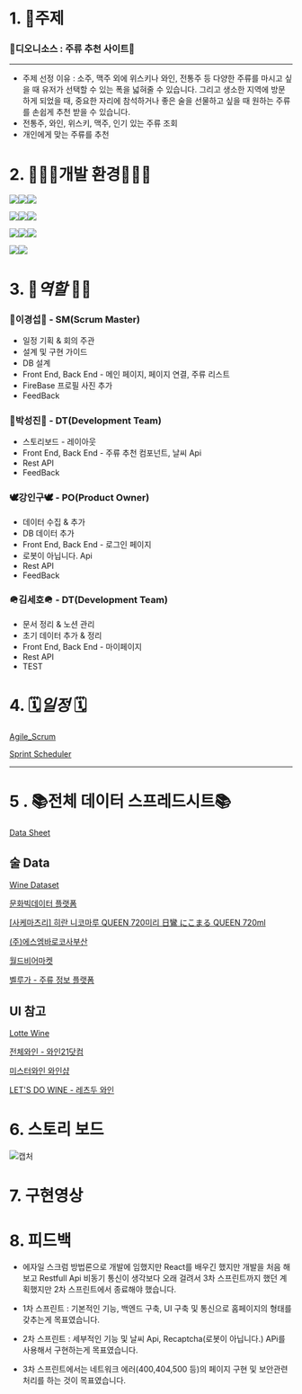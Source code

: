 # 1. 🍺주제

### 🍇디오니소스 : 주류 추천 사이트🍇

---

- 주제 선정 이유 : 소주, 맥주 외에 위스키나 와인, 전통주 등 다양한 주류를 마시고 싶을 때 유저가 선택할 수 있는 폭을 넓혀줄 수 있습니다. 그리고 생소한 지역에 방문하게 되었을 때, 중요한 자리에 참석하거나 좋은 술을 선물하고 싶을 때 원하는 주류를 손쉽게 추천 받을 수 있습니다.
- 전통주, 와인, 위스키, 맥주, 인기 있는 주류 조회
- 개인에게 맞는 주류를 추천

# 2. 🤸🏻‍♀️개발 환경🤸🏻‍♀️

<img src="https://img.shields.io/badge/java-007396?style=for-the-badge&logo=java&logoColor=white"><img src="https://img.shields.io/badge/html5-E34F26?style=for-the-badge&logo=html5&logoColor=white"><img src="https://img.shields.io/badge/css-1572B6?style=for-the-badge&logo=css3&logoColor=white">

<img src="https://img.shields.io/badge/javascript-F7DF1E?style=for-the-badge&logo=javascript&logoColor=black"><img src="https://img.shields.io/badge/oracle-F80000?style=for-the-badge&logo=oracle&logoColor=white"><img src="https://img.shields.io/badge/firebase-FFCA28?style=for-the-badge&logo=firebase&logoColor=white">

<img src="https://img.shields.io/badge/react-61DAFB?style=for-the-badge&logo=react&logoColor=black"><img src="https://img.shields.io/badge/node.js-339933?style=for-the-badge&logo=Node.js&logoColor=white"><img src="https://img.shields.io/badge/springboot-6DB33F?style=for-the-badge&logo=springboot&logoColor=white">

<img src="https://img.shields.io/badge/github-181717?style=for-the-badge&logo=github&logoColor=white"><img src="https://img.shields.io/badge/git-F05032?style=for-the-badge&logo=git&logoColor=white">

# 3.  🤼*역할* 🤼‍♂️

### 👑이경섭👑 - SM(Scrum Master)

- 일정 기획 & 회의 주관
- 설계 및 구현 가이드
- DB 설계
- Front End, Back End - 메인 페이지, 페이지 연결, 주류 리스트
- FireBase 프로필 사진 추가
- FeedBack

### 🤡박성진🤡 - DT(Development Team)

- 스토리보드 - 레이아웃
- Front End, Back End - 주류 추천 컴포넌트, 날씨 Api
- Rest API
- FeedBack

### 🕊︎강인구🕊︎ - PO(Product Owner)

- 데이터 수집 & 추가
- DB 데이터 추가
- Front End, Back End - 로그인 페이지
- 로봇이 아닙니다. Api
- Rest API
- FeedBack

### 🪖김세호🪖 - DT(Development Team)

- 문서 정리 & 노션 관리
- 초기 데이터 추가 & 정리
- Front End, Back End - 마이페이지
- Rest API
- TEST

# 4. 🗓️*일정* 🗓️

[Agile_Scrum](https://www.notion.so/e01066cfc5b64669bf12390afacc77ed?pvs=21)

[Sprint Scheduler](https://docs.google.com/spreadsheets/d/1PHxGOc3YHsZqQTuzGfzHkA2f34ExoHbKAJ8qmyVLs-0/edit#gid=1115838130)

---
# 5 . 📚전체 데이터 스프레드시트📚

[Data Sheet](https://docs.google.com/spreadsheets/d/1VF7l8Nvg43eT3B1OLv-7MJTRUKUEgF9iAmHzgCEuKWk/edit?usp=sharing)


## 술 Data

    
[Wine Dataset](https://www.kaggle.com/datasets/elvinrustam/wine-dataset?select=WineDataset.csv)
    
[문화빅데이터 플랫폼](https://www.bigdata-culture.kr/bigdata/user/data_market/detail.do?id=0853628f-1747-4bda-b568-264305728a8e)
    
[[사케마츠리] 히란 니코마루 QUEEN 720미리 日鸞 にこまる QUEEN 720ml](https://sake4ke.com/products/detail/5061#)
    
[(주)에스엠바로코사부산](http://b2bsmglobal.com/sub/product_list.php?p_code=11)
    
[월드비어마켓](https://worldbeermarket.kr/)
    
[벨루가 - 주류 정보 플랫폼](https://business.veluga.kr/)
    

## UI 참고

[Lotte Wine](https://www.wine.co.kr/search/wine-search)

[전체와인 - 와인21닷컴](https://www.wine21.com/13_search/wine_list.html)

[미스터와인 와인샵](https://mr-wine.co.kr/)

[LET'S DO WINE - 레츠두 와인](https://www.letsdowine.co.kr/?NaPm=ct=lvw4pqag|ci=0za00017TxzAIReSleW-|tr=sa|hk=01e9954370691f1cbb8a87b10ad08802fa90785d)

# 6. 스토리 보드

![캡처](https://github.com/Leegyeongseob/Dionysus-PR-Front-End/assets/67867076/3d1ba99a-ab2f-4f22-9f77-b26c72de2990)

# 7. 구현영상



# 8. 피드백

- 에자일 스크럼 방법론으로 개발에 임했지만 React를 배우긴 했지만 개발을 처음 해보고 Restfull Api 비동기 통신이 생각보다 오래 걸려서 3차 스프린트까지 했던 계획했지만 2차 스프린트에서 종료해야 했습니다.
  
- 1차 스프린트 : 기본적인 기능, 백엔드 구축, UI 구축 및 통신으로 홈페이지의 형태를 갖추는게 목표였습니다.

- 2차 스프린트 : 세부적인 기능 및 날씨 Api, Recaptcha(로봇이 아닙니다.) APi를 사용해서 구현하는게 목표였습니다.

- 3차 스프린트에서는 네트워크 에러(400,404,500 등)의 페이지 구현 및 보안관련 처리를 하는 것이 목표였습니다.
